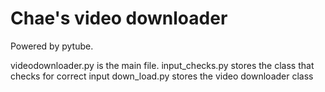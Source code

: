 # Chae's video downloader
 Powered by pytube. 

videodownloader.py is the main file. 
input_checks.py stores the class that checks for correct input
down_load.py stores the video downloader class
